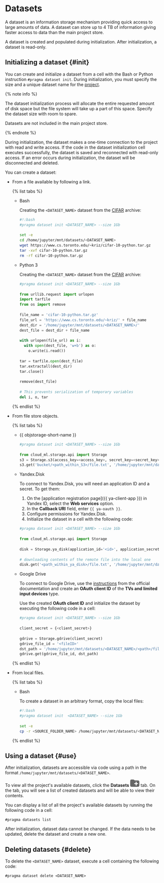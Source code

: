 # Datasets

A dataset is an information storage mechanism providing quick access to large amounts of data. A dataset can store up to 4 TB of information giving faster access to data than the main project store.

A dataset is created and populated during initialization. After initialization, a dataset is read-only.

## Initializing a dataset {#init}

You can create and initialize a dataset from a cell with the Bash or Python instruction `#pragma dataset init`. During initialization, you must specify the size and a unique dataset name for the [project](project.md).

{% note info %}

The dataset initialization process will allocate the entire requested amount of disk space but the file system will take up a part of this space. Specify the dataset size with room to spare.

Datasets are not included in the main project store.

{% endnote %}

During initialization, the dataset makes a one-time connection to the project with read and write access. If the code in the dataset initialization cell executes successfully, the dataset is saved and reconnected with read-only access. If an error occurs during initialization, the dataset will be disconnected and deleted.

You can create a dataset:

* From a file available by following a link.

  {% list tabs %}

  - Bash

    Creating the `<DATASET_NAME>` dataset from the [CIFAR](https://www.cs.toronto.edu/~kriz/cifar.html) archive:

    ```bash
    #!:bash
    #pragma dataset init <DATASET_NAME> --size 1Gb
    
    set -e
    cd /home/jupyter/mnt/datasets/<DATASET_NAME>
    wget https://www.cs.toronto.edu/~kriz/cifar-10-python.tar.gz
    tar -xvf cifar-10-python.tar.gz
    rm -rf cifar-10-python.tar.gz
    ```

  - Python 3

    Creating the `<DATASET_NAME>` dataset from the [CIFAR](https://www.cs.toronto.edu/~kriz/cifar.html) archive:

    ```python
    #pragma dataset init <DATASET_NAME> --size 1Gb
    
    from urllib.request import urlopen
    import tarfile
    from os import remove
    
    file_name = 'cifar-10-python.tar.gz'
    file_url = 'https://www.cs.toronto.edu/~kriz/' + file_name
    dest_dir = '/home/jupyter/mnt/datasets/<DATASET_NAME>/'
    dest_file = dest_dir + file_name
    
    with urlopen(file_url) as i:
      with open(dest_file, 'w+b') as o:
        o.write(i.read())
    
    tar = tarfile.open(dest_file)
    tar.extractall(dest_dir)
    tar.close()
    
    remove(dest_file)
    
    # This prevents serialization of temporary variables
    del i, o, tar
    ```

  {% endlist %}

* From file store objects.

  {% list tabs %}

  - {{ objstorage-short-name }}

    ```python
    #pragma dataset init <DATASET_NAME> --size 1Gb
    
    from cloud_ml.storage.api import Storage
    s3 = Storage.s3(access_key=<access_key>, secret_key=<secret_key>])
    s3.get('bucket/<path_within_S3>/file.txt', '/home/jupyter/mnt/datasets/<DATASET_NAME>/<path>/file.txt')
    ```

  - Yandex.Disk

    To connect to Yandex.Disk, you will need an application ID and a secret. To get them:
    1. On the [application registration page]({{ ya-client-app }}) in Yandex ID, select the **Web services** option.
    1. In the **Callback URI** field, enter ```{{ ya-oauth }}```.
    1. Configure permissions for Yandex.Disk.
    1. Initialize the dataset in a cell with the following code:

    ```python
    #pragma dataset init <DATASET_NAME> --size 1Gb
    
    from cloud_ml.storage.api import Storage
    
    disk = Storage.ya_disk(application_id='<id>', application_secret='<secret>')
    
    # downloading contents of the remote file into the local one
    disk.get('<path_within_ya_disk>/file.txt', '/home/jupyter/mnt/datasets/<DATASET_NAME>/<path>/file.txt')
    ```

  - Google Drive

    To connect to Google Drive, use the [instructions](https://developers.google.com/drive/api/v3/enable-drive-api) from the official documentation and create an **OAuth client ID** of the **TVs and limited input devices** type.

    Use the created **OAuth client ID** and initialize the dataset by executing the following code in a cell:

    ```python
    #pragma dataset init <DATASET_NAME> --size 1Gb
    
    client_secret = {<client_secret>}
    
    gdrive = Storage.gdrive(client_secret)
    gdrive_file_id = '<fileID>'
    dst_path = '/home/jupyter/mnt/datasets/<DATASET_NAME>/<path>/file.txt'
    gdrive.get(gdrive_file_id, dst_path)
    ```

  {% endlist %}

* From local files.

  {% list tabs %}

  - Bash

    To create a dataset in an arbitrary format, copy the local files:

    ```bash
    #!:bash
    #pragma dataset init  <DATASET_NAME> --size 1Gb
    
    set -e
    cp -r <SOURCE_FOLDER_NAME> /home/jupyter/mnt/datasets/<DATASET_NAME>
    ```

  {% endlist %}

## Using a dataset {#use}

After initialization, datasets are accessible via code using a path in the format `/home/jupyter/mnt/datasets/<DATASET_NAME>`.

To view all the project's available datasets, click the **Datasets** ![](../../_assets/datasphere/jupyterlab/dataset.svg) tab. On the tab, you will see a list of created datasets and will be able to view their contents.

You can display a list of all the project's available datasets by running the following code in a cell:

```
#pragma datasets list
```

After initialization, dataset data cannot be changed. If the data needs to be updated, delete the dataset and create a new one.

## Deleting datasets {#delete}

To delete the `<DATASET_NAME>` dataset, execute a cell containing the following code:

```
#pragma dataset delete <DATASET_NAME>
```

